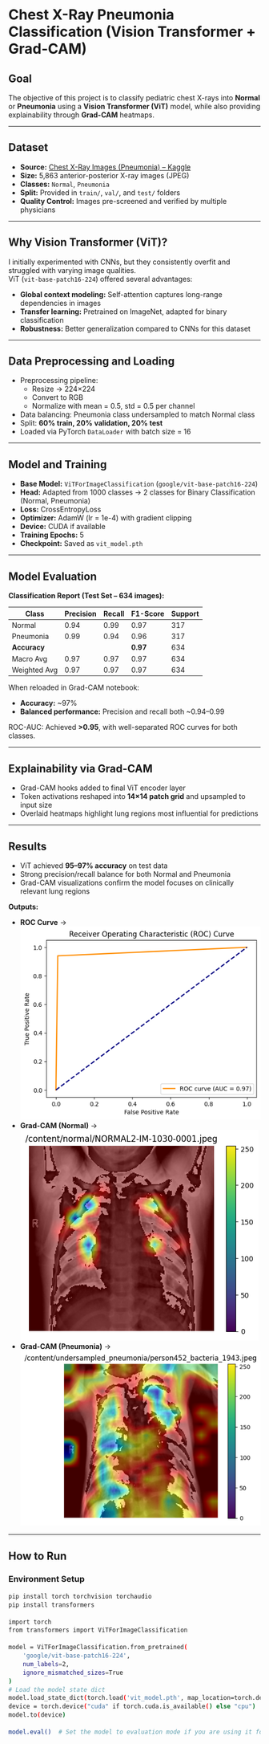 # Chest X-Ray Pneumonia Classification (Vision Transformer + Grad-CAM)

## Goal

The objective of this project is to classify pediatric chest X-rays into **Normal** or **Pneumonia** using a **Vision Transformer (ViT)** model, while also providing explainability through **Grad-CAM** heatmaps.

---

## Dataset

- **Source:** [Chest X-Ray Images (Pneumonia) – Kaggle](https://www.kaggle.com/datasets/paultimothymooney/chest-xray-pneumonia)
- **Size:** 5,863 anterior-posterior X-ray images (JPEG)
- **Classes:** `Normal`, `Pneumonia`
- **Split:** Provided in `train/`, `val/`, and `test/` folders
- **Quality Control:** Images pre-screened and verified by multiple physicians

---

## Why Vision Transformer (ViT)?

I initially experimented with CNNs, but they consistently overfit and struggled with varying image qualities.  
ViT (`vit-base-patch16-224`) offered several advantages:

- **Global context modeling:** Self-attention captures long-range dependencies in images
- **Transfer learning:** Pretrained on ImageNet, adapted for binary classification
- **Robustness:** Better generalization compared to CNNs for this dataset

---

## Data Preprocessing and Loading

- Preprocessing pipeline:
  - Resize → 224×224
  - Convert to RGB
  - Normalize with mean = 0.5, std = 0.5 per channel
- Data balancing: Pneumonia class undersampled to match Normal class
- Split: **60% train, 20% validation, 20% test**
- Loaded via PyTorch `DataLoader` with batch size = 16

---

## Model and Training

- **Base Model:** `ViTForImageClassification` (`google/vit-base-patch16-224`)
- **Head:** Adapted from 1000 classes → 2 classes for Binary Classification (Normal, Pneumonia)
- **Loss:** CrossEntropyLoss
- **Optimizer:** AdamW (lr = 1e-4) with gradient clipping
- **Device:** CUDA if available
- **Training Epochs:** 5
- **Checkpoint:** Saved as `vit_model.pth`

---

## Model Evaluation

**Classification Report (Test Set – 634 images):**

| Class        | Precision | Recall | F1-Score | Support |
| ------------ | --------- | ------ | -------- | ------- |
| Normal       | 0.94      | 0.99   | 0.97     | 317     |
| Pneumonia    | 0.99      | 0.94   | 0.96     | 317     |
| **Accuracy** |           |        | **0.97** | 634     |
| Macro Avg    | 0.97      | 0.97   | 0.97     | 634     |
| Weighted Avg | 0.97      | 0.97   | 0.97     | 634     |

When reloaded in Grad-CAM notebook:

- **Accuracy:** ~97%
- **Balanced performance:** Precision and recall both ~0.94–0.99

ROC-AUC: Achieved **>0.95**, with well-separated ROC curves for both classes.  

---

## Explainability via Grad-CAM

- Grad-CAM hooks added to final ViT encoder layer
- Token activations reshaped into **14×14 patch grid** and upsampled to input size
- Overlaid heatmaps highlight lung regions most influential for predictions

---

## Results

- ViT achieved **95–97% accuracy** on test data
- Strong precision/recall balance for both Normal and Pneumonia
- Grad-CAM visualizations confirm the model focuses on clinically relevant lung regions

**Outputs:**

- **ROC Curve** → ![ROC Curve](assets/roc_curve.png)
- **Grad-CAM (Normal)** → ![Grad-CAM Normal](assets/gradcam_normal.png)
- **Grad-CAM (Pneumonia)** → ![Grad-CAM Pneumonia](assets/gradcam_pneumonia.png)

---

## How to Run

### Environment Setup

```bash
pip install torch torchvision torchaudio
pip install transformers

import torch
from transformers import ViTForImageClassification

model = ViTForImageClassification.from_pretrained(
    'google/vit-base-patch16-224',
    num_labels=2,
    ignore_mismatched_sizes=True
)
# Load the model state dict
model.load_state_dict(torch.load('vit_model.pth', map_location=torch.device('cpu')))
device = torch.device("cuda" if torch.cuda.is_available() else "cpu")
model.to(device)

model.eval()  # Set the model to evaluation mode if you are using it for inference

```





